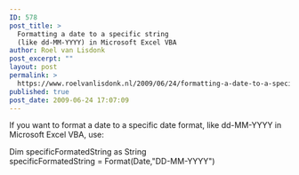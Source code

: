 ```yaml
---
ID: 578
post_title: >
  Formatting a date to a specific string
  (like dd-MM-YYYY) in Microsoft Excel VBA
author: Roel van Lisdonk
post_excerpt: ""
layout: post
permalink: >
  https://www.roelvanlisdonk.nl/2009/06/24/formatting-a-date-to-a-specific-string-like-dd-mm-yyyy-in-microsoft-excel-vba/
published: true
post_date: 2009-06-24 17:07:09
---
```

<p>If you want to format a date to a specific date format, like dd-MM-YYYY in Microsoft Excel VBA, use:   <br /></p>  <p>Dim specificFormatedString as String   <br />specificFormatedString = Format(Date,&quot;DD-MM-YYYY&quot;)</p>